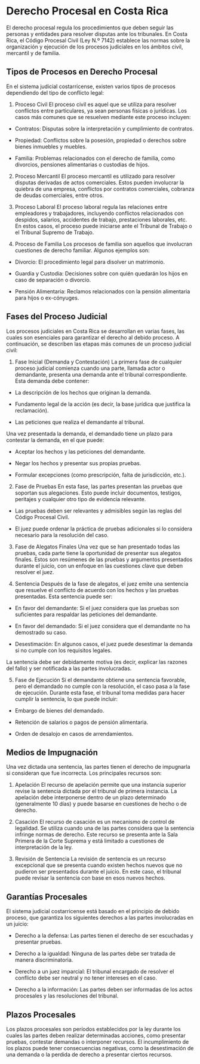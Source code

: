 # Derecho Procesal en Costa Rica
El derecho procesal regula los procedimientos que deben seguir las personas y entidades para resolver disputas ante los tribunales. En Costa Rica, el Código Procesal Civil (Ley N.º 7142) establece las normas sobre la organización y ejecución de los procesos judiciales en los ámbitos civil, mercantil y de familia.

## Tipos de Procesos en Derecho Procesal
En el sistema judicial costarricense, existen varios tipos de procesos dependiendo del tipo de conflicto legal:

1. Proceso Civil
El proceso civil es aquel que se utiliza para resolver conflictos entre particulares, ya sean personas físicas o jurídicas. Los casos más comunes que se resuelven mediante este proceso incluyen:

- Contratos: Disputas sobre la interpretación y cumplimiento de contratos.

- Propiedad: Conflictos sobre la posesión, propiedad o derechos sobre bienes inmuebles y muebles.

- Familia: Problemas relacionados con el derecho de familia, como divorcios, pensiones alimentarias o custodias de hijos.

2. Proceso Mercantil
El proceso mercantil es utilizado para resolver disputas derivadas de actos comerciales. Estos pueden involucrar la quiebra de una empresa, conflictos por contratos comerciales, cobranza de deudas comerciales, entre otros.

3. Proceso Laboral
El proceso laboral regula las relaciones entre empleadores y trabajadores, incluyendo conflictos relacionados con despidos, salarios, accidentes de trabajo, prestaciones laborales, etc. En estos casos, el proceso puede iniciarse ante el Tribunal de Trabajo o el Tribunal Supremo de Trabajo.

4. Proceso de Familia
Los procesos de familia son aquellos que involucran cuestiones de derecho familiar. Algunos ejemplos son:

- Divorcio: El procedimiento legal para disolver un matrimonio.

- Guardia y Custodia: Decisiones sobre con quién quedarán los hijos en caso de separación o divorcio.

- Pensión Alimentaria: Reclamos relacionados con la pensión alimentaria para hijos o ex-cónyuges.

## Fases del Proceso Judicial
Los procesos judiciales en Costa Rica se desarrollan en varias fases, las cuales son esenciales para garantizar el derecho al debido proceso. A continuación, se describen las etapas más comunes de un proceso judicial civil:

1. Fase Inicial (Demanda y Contestación)
La primera fase de cualquier proceso judicial comienza cuando una parte, llamada actor o demandante, presenta una demanda ante el tribunal correspondiente. Esta demanda debe contener:

- La descripción de los hechos que originan la demanda.

- Fundamento legal de la acción (es decir, la base jurídica que justifica la reclamación).

- Las peticiones que realiza el demandante al tribunal.

Una vez presentada la demanda, el demandado tiene un plazo para contestar la demanda, en el que puede:

- Aceptar los hechos y las peticiones del demandante.

- Negar los hechos y presentar sus propias pruebas.

- Formular excepciones (como prescripción, falta de jurisdicción, etc.).

2. Fase de Pruebas
En esta fase, las partes presentan las pruebas que soportan sus alegaciones. Esto puede incluir documentos, testigos, peritajes y cualquier otro tipo de evidencia relevante.

- Las pruebas deben ser relevantes y admisibles según las reglas del Código Procesal Civil.

- El juez puede ordenar la práctica de pruebas adicionales si lo considera necesario para la resolución del caso.

3. Fase de Alegatos Finales
Una vez que se han presentado todas las pruebas, cada parte tiene la oportunidad de presentar sus alegatos finales. Estos son resúmenes de las pruebas y argumentos presentados durante el juicio, con un enfoque en las cuestiones clave que deben resolver el juez.

4. Sentencia
Después de la fase de alegatos, el juez emite una sentencia que resuelve el conflicto de acuerdo con los hechos y las pruebas presentadas. Esta sentencia puede ser:

- En favor del demandante: Si el juez considera que las pruebas son suficientes para respaldar las peticiones del demandante.

- En favor del demandado: Si el juez considera que el demandante no ha demostrado su caso.

- Desestimación: En algunos casos, el juez puede desestimar la demanda si no cumple con los requisitos legales.

La sentencia debe ser debidamente motiva (es decir, explicar las razones del fallo) y ser notificada a las partes involucradas.

5. Fase de Ejecución
Si el demandante obtiene una sentencia favorable, pero el demandado no cumple con la resolución, el caso pasa a la fase de ejecución. Durante esta fase, el tribunal toma medidas para hacer cumplir la sentencia, lo que puede incluir:

- Embargo de bienes del demandado.

- Retención de salarios o pagos de pensión alimentaria.

- Orden de desalojo en casos de arrendamientos.

## Medios de Impugnación
Una vez dictada una sentencia, las partes tienen el derecho de impugnarla si consideran que fue incorrecta. Los principales recursos son:

1. Apelación
El recurso de apelación permite que una instancia superior revise la sentencia dictada por el tribunal de primera instancia. La apelación debe interponerse dentro de un plazo determinado (generalmente 10 días) y puede basarse en cuestiones de hecho o de derecho.

2. Casación
El recurso de casación es un mecanismo de control de legalidad. Se utiliza cuando una de las partes considera que la sentencia infringe normas de derecho. Este recurso se presenta ante la Sala Primera de la Corte Suprema y está limitado a cuestiones de interpretación de la ley.

3. Revisión de Sentencia
La revisión de sentencia es un recurso excepcional que se presenta cuando existen hechos nuevos que no pudieron ser presentados durante el juicio. En este caso, el tribunal puede revisar la sentencia con base en esos nuevos hechos.

## Garantías Procesales
El sistema judicial costarricense está basado en el principio de debido proceso, que garantiza los siguientes derechos a las partes involucradas en un juicio:

- Derecho a la defensa: Las partes tienen el derecho de ser escuchadas y presentar pruebas.

- Derecho a la igualdad: Ninguna de las partes debe ser tratada de manera discriminatoria.

- Derecho a un juez imparcial: El tribunal encargado de resolver el conflicto debe ser neutral y no tener intereses en el caso.

- Derecho a la información: Las partes deben ser informadas de los actos procesales y las resoluciones del tribunal.

## Plazos Procesales
Los plazos procesales son períodos establecidos por la ley durante los cuales las partes deben realizar determinadas acciones, como presentar pruebas, contestar demandas o interponer recursos. El incumplimiento de los plazos puede tener consecuencias negativas, como la desestimación de una demanda o la perdida de derecho a presentar ciertos recursos.